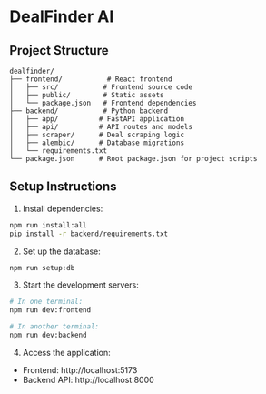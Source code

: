 # DealFinder AI

## Project Structure
```
dealfinder/
├── frontend/           # React frontend
│   ├── src/           # Frontend source code
│   ├── public/        # Static assets
│   └── package.json   # Frontend dependencies
├── backend/           # Python backend
│   ├── app/          # FastAPI application
│   ├── api/          # API routes and models
│   ├── scraper/      # Deal scraping logic
│   ├── alembic/      # Database migrations
│   └── requirements.txt
└── package.json      # Root package.json for project scripts
```

## Setup Instructions

1. Install dependencies:
```bash
npm run install:all
pip install -r backend/requirements.txt
```

2. Set up the database:
```bash
npm run setup:db
```

3. Start the development servers:
```bash
# In one terminal:
npm run dev:frontend

# In another terminal:
npm run dev:backend
```

4. Access the application:
- Frontend: http://localhost:5173
- Backend API: http://localhost:8000